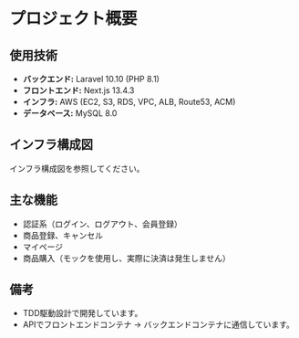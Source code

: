 # プロジェクト概要

## 使用技術

- **バックエンド:** Laravel 10.10 (PHP 8.1)
- **フロントエンド:** Next.js 13.4.3
- **インフラ:** AWS (EC2, S3, RDS, VPC, ALB, Route53, ACM)
- **データベース:** MySQL 8.0

## インフラ構成図

インフラ構成図を参照してください。

## 主な機能

- 認証系（ログイン、ログアウト、会員登録）
- 商品登録、キャンセル
- マイページ
- 商品購入（モックを使用し、実際に決済は発生しません）

## 備考

- TDD駆動設計で開発しています。
- APIでフロントエンドコンテナ -> バックエンドコンテナに通信しています。
